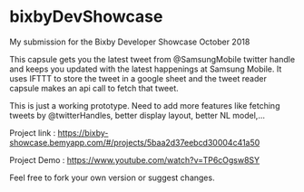 # bixbyDevShowcase
My submission for the Bixby Developer Showcase October 2018

This capsule gets you the latest tweet from @SamsungMobile twitter handle and keeps you updated with the latest happenings at Samsung Mobile. It uses IFTTT to store the tweet in a google sheet and the tweet reader capsule makes an api call to fetch that tweet.

This is just a working prototype. Need to add more features like fetching tweets by @twitterHandles, better display layout, better NL model,...

Project link : https://bixby-showcase.bemyapp.com/#/projects/5baa2d37eebcd30004c41a50

Project Demo : https://www.youtube.com/watch?v=TP6cOgsw8SY

Feel free to fork your own version or suggest changes.
